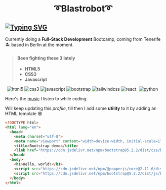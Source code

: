 # <p align=center>➰Blastrobot➰</p>

## [![Typing SVG](https://readme-typing-svg.demolab.com?font=Fira+Code&duration=4000&pause=1000&color=C6D4FF&background=FFFFFF00&center=true&multiline=true&width=1000&height=100&lines=Carlos+J.+Vilca;Web+Development;Welcome!+Willkommen!+%C2%A1Bienvenido!🥳)](https://git.io/typing-svg)

Currently doing a **Full-Stack Development** Bootcamp, coming from Tenerife 🏝 based in Berlin at the moment.

> #### Been fighting these 3 lately
> 
> - **HTML5**
> - **CSS3**
> - **Javascript**

<div align=center>
  <img src="https://icongr.am/devicon/html5-original.svg?size=32&color=currentColor" alt="html5"/>
  <img src="https://icongr.am/devicon/css3-original.svg?size=32&color=currentColor" alt="css3"/>
  <img src="https://icongr.am/devicon/javascript-original.svg?size=32&color=currentColor" alt="javascript"/>
  <img src="https://icongr.am/devicon/bootstrap-plain-wordmark.svg?size=32&color=cd8fff&colored=false" alt="bootstrap"/>
  <img src="https://icongr.am/simple/tailwindcss.svg?size=32&color=cd8fff&colored=false" alt="tailwindcss"/>
  <img src="https://icongr.am/devicon/react-original.svg?size=32&color=cd8fff" alt="react"/>
  <img src="" alt=""/>
  <img src="https://icongr.am/devicon/python-original.svg?size=32&color=cd8fff" alt="python"/>
  <img src="" alt=""/>
</div>
  
Here's the [music](https://open.spotify.com/playlist/37i9dQZF1DWWQRwui0ExPn?si=9df1b36c31594f3f) I listen to while coding.

Will keep updating this *profile*, till then I add some **utility** to it by adding an HTML template 😎

```html
<!DOCTYPE html>
<html lang="en">
  <head>
    <meta charset="utf-8">
    <meta name="viewport" content="width=device-width, initial-scale=1">
    <title>Bootstrap demo</title>
    <link href="https://cdn.jsdelivr.net/npm/bootstrap@5.2.2/dist/css/bootstrap.min.css" rel="stylesheet" integrity="sha384-Zenh87qX5JnK2Jl0vWa8Ck2rdkQ2Bzep5IDxbcnCeuOxjzrPF/et3URy9Bv1WTRi" crossorigin="anonymous">
  </head>
  <body>
    <h1>Hello, world!</h1>
    <script src="https://cdn.jsdelivr.net/npm/@popperjs/core@2.11.6/dist/umd/popper.min.js" integrity="sha384-oBqDVmMz9ATKxIep9tiCxS/Z9fNfEXiDAYTujMAeBAsjFuCZSmKbSSUnQlmh/jp3" crossorigin="anonymous"></script>
    <script src="https://cdn.jsdelivr.net/npm/bootstrap@5.2.2/dist/js/bootstrap.min.js" integrity="sha384-IDwe1+LCz02ROU9k972gdyvl+AESN10+x7tBKgc9I5HFtuNz0wWnPclzo6p9vxnk" crossorigin="anonymous"></script>
  </body>
</html>
```
